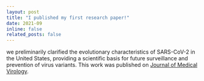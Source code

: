 ```yaml
---
layout: post
title: "I published my first research paper!"
date: 2021-09
inline: false
related_posts: false
---
```


we preliminarily clarified the evolutionary characteristics of SARS-CoV-2 in the United States, providing a scientific basis for future surveillance and prevention of virus variants. This work was published on [Journal of Medical Virology](https://onlinelibrary.wiley.com/doi/10.1002/jmv.27331).
